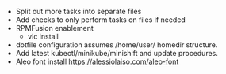 * Split out more tasks into separate files
* Add checks to only perform tasks on files if needed
* RPMFusion enablement
  - vlc install
* dotfile configuration assumes /home/user/ homedir structure.
* Add latest kubectl/minikube/minishift and update procedures.
* Aleo font install https://alessiolaiso.com/aleo-font
